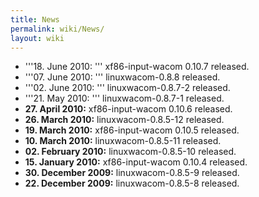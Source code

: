 ```yaml
---
title: News
permalink: wiki/News/
layout: wiki
---
```


-   '''18. June 2010: ''' xf86-input-wacom 0.10.7 released.
-   '''07. June 2010: ''' linuxwacom-0.8.8 released.
-   '''02. June 2010: ''' linuxwacom-0.8.7-2 released.
-   '''21. May 2010: ''' linuxwacom-0.8.7-1 released.
-   **27. April 2010:** xf86-input-wacom 0.10.6 released.
-   **26. March 2010:** linuxwacom-0.8.5-12 released.
-   **19. March 2010:** xf86-input-wacom 0.10.5 released.
-   **10. March 2010:** linuxwacom-0.8.5-11 released.
-   **02. February 2010:** linuxwacom-0.8.5-10 released.
-   **15. January 2010:** xf86-input-wacom 0.10.4 released.
-   **30. December 2009:** linuxwacom-0.8.5-9 released.
-   **22. December 2009:** linuxwacom-0.8.5-8 released.
